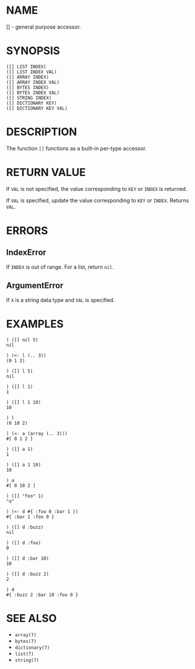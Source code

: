 # NAME
[] - general purpose accessor.

# SYNOPSIS

    ([] LIST INDEX)
    ([] LIST INDEX VAL)
    ([] ARRAY INDEX)
    ([] ARRAY INDEX VAL)
    ([] BYTES INDEX)
    ([] BYTES INDEX VAL)
    ([] STRING INDEX)
    ([] DICTIONARY KEY)
    ([] DICTIONARY KEY VAL)

# DESCRIPTION
The function `[]` functions as a built-in per-type accessor.

# RETURN VALUE
If `VAL` is not specified, the value corresponding to `KEY` or `INDEX` is returned.

If `VAL` is specified, update the value corresponding to `KEY` or `INDEX`. Returns `VAL`.

# ERRORS
## IndexError
If `INDEX` is out of range. For a list, return `nil`.

## ArgumentError
If `X` is a string data type and `VAL` is specified.

# EXAMPLES

    ) ([] nil 5)
    nil

    ) (<- l (.. 3))
    (0 1 2)
    
    ) ([] l 5)
    nil
    
    ) ([] l 1)
    1
    
    ) ([] l 1 10)
    10
    
    ) l
    (0 10 2)

    ) (<- a (array (.. 3)))
    #[ 0 1 2 ]
    
    ) ([] a 1)
    1
    
    ) ([] a 1 10)
    10
    
    ) a
    #[ 0 10 2 ]

    ) ([] "foo" 1)
    "o"

    ) (<- d #{ :foo 0 :bar 1 })
    #{ :bar 1 :foo 0 }
    
    ) ([] d :buzz)
    nil
    
    ) ([] d :foo)
    0
    
    ) ([] d :bar 10)
    10
    
    ) ([] d :buzz 2)
    2
    
    ) d
    #{ :buzz 2 :bar 10 :foo 0 }

# SEE ALSO
- `array(7)`
- `bytes(7)`
- `dictionary(7)`
- `list(7)`
- `string(7)`
